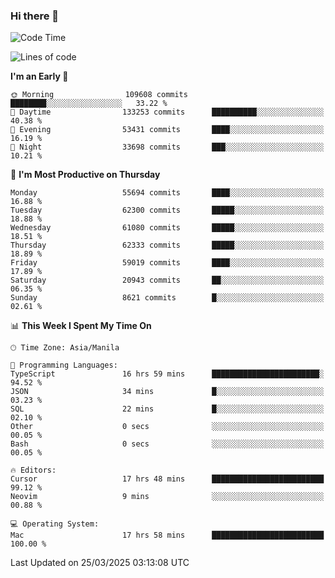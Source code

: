 ### Hi there 👋

<!--START_SECTION:waka-->
![Code Time](http://img.shields.io/badge/Code%20Time-5%2C956%20hrs%2048%20mins-blue)

![Lines of code](https://img.shields.io/badge/From%20Hello%20World%20I%27ve%20Written-123.5%20million%20lines%20of%20code-blue)

**I'm an Early 🐤** 

```text
🌞 Morning                109608 commits      ████████░░░░░░░░░░░░░░░░░   33.22 % 
🌆 Daytime                133253 commits      ██████████░░░░░░░░░░░░░░░   40.38 % 
🌃 Evening                53431 commits       ████░░░░░░░░░░░░░░░░░░░░░   16.19 % 
🌙 Night                  33698 commits       ███░░░░░░░░░░░░░░░░░░░░░░   10.21 % 
```
📅 **I'm Most Productive on Thursday** 

```text
Monday                   55694 commits       ████░░░░░░░░░░░░░░░░░░░░░   16.88 % 
Tuesday                  62300 commits       █████░░░░░░░░░░░░░░░░░░░░   18.88 % 
Wednesday                61080 commits       █████░░░░░░░░░░░░░░░░░░░░   18.51 % 
Thursday                 62333 commits       █████░░░░░░░░░░░░░░░░░░░░   18.89 % 
Friday                   59019 commits       ████░░░░░░░░░░░░░░░░░░░░░   17.89 % 
Saturday                 20943 commits       ██░░░░░░░░░░░░░░░░░░░░░░░   06.35 % 
Sunday                   8621 commits        █░░░░░░░░░░░░░░░░░░░░░░░░   02.61 % 
```


📊 **This Week I Spent My Time On** 

```text
🕑︎ Time Zone: Asia/Manila

💬 Programming Languages: 
TypeScript               16 hrs 59 mins      ████████████████████████░   94.52 % 
JSON                     34 mins             █░░░░░░░░░░░░░░░░░░░░░░░░   03.23 % 
SQL                      22 mins             █░░░░░░░░░░░░░░░░░░░░░░░░   02.10 % 
Other                    0 secs              ░░░░░░░░░░░░░░░░░░░░░░░░░   00.05 % 
Bash                     0 secs              ░░░░░░░░░░░░░░░░░░░░░░░░░   00.05 % 

🔥 Editors: 
Cursor                   17 hrs 48 mins      █████████████████████████   99.12 % 
Neovim                   9 mins              ░░░░░░░░░░░░░░░░░░░░░░░░░   00.88 % 

💻 Operating System: 
Mac                      17 hrs 58 mins      █████████████████████████   100.00 % 
```


 Last Updated on 25/03/2025 03:13:08 UTC
<!--END_SECTION:waka-->


<!--
**rad182/rad182** is a ✨ _special_ ✨ repository because its `README.md` (this file) appears on your GitHub profile.

Here are some ideas to get you started:

- 🔭 I’m currently working on ...
- 🌱 I’m currently learning ...
- 👯 I’m looking to collaborate on ...
- 🤔 I’m looking for help with ...
- 💬 Ask me about ...
- 📫 How to reach me: ...
- 😄 Pronouns: ...
- ⚡ Fun fact: ...
-->
